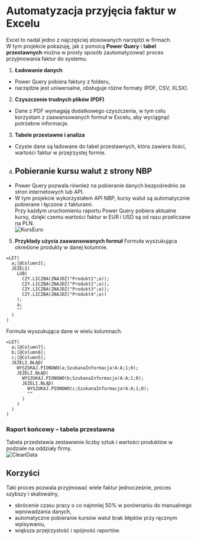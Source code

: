 # Automatyzacja przyjęcia faktur w Excelu

Excel to nadal jedno z najczęściej stosowanych narzędzi w firmach.  
W tym projekcie pokazuję, jak z pomocą **Power Query** i **tabel przestawnych** można w prosty sposób zautomatyzować proces przyjmowania faktur do systemu.

1. **Ładowanie danych**  
- Power Query pobiera faktury z folderu,  
- narzędzie jest uniwersalne, obsługuje różne formaty (PDF, CSV, XLSX).

2. **Czyszczenie trudnych plików (PDF)**  
- Dane z PDF wymagają dodatkowego czyszczenia, w tym celu korzystam z zaawansowanych formuł w Excelu, aby wyciągnąć potrzebne informacje.

3. **Tabele przestawne i analiza**  
- Czyste dane są ładowane do tabel przestawnych, która zawiera ilości, wartości faktur w przejrzystej formie.

4. ## Pobieranie kursu walut z strony NBP
- Power Query pozwala również na pobieranie danych bezpośrednio ze stron internetowych lub API.  
- W tym projekcie wykorzystałem API NBP, kursy walut są automatycznie pobierane i łączone z fakturami.  
Przy każdym uruchomieniu raportu Power Query pobiera aktualne kursy, dzięki czemu wartości faktur w EUR i USD są od razu przeliczane na PLN.  
![KursEuro](images/KursEuro.png)

5. **Przykłady użycia zaawansowanych formuł**
Formuła wyszukująca określone produkty w danej kolumnie.
```excel
=LET(
  a;[@Column3];
  JEŻELI(
    LUB(
      CZY.LICZBA(ZNAJDŹ("Produkt1";a));
      CZY.LICZBA(ZNAJDŹ("Produkt2";a));
      CZY.LICZBA(ZNAJDŹ("Produkt3";a));
      CZY.LICZBA(ZNAJDŹ("Produkt4";a))
    );
    a;
    ""
  )
)
```

Formuła wyszukująca dane w wielu kolumnach.
```excel
=LET(
  a;[@Column7];
  b;[@Column6];
  c;[@Column5];
  JEŻELI.BŁĄD(
    WYSZUKAJ.PIONOWO(a;SzukanaInformacja!A:A;1;0);
    JEŻELI.BŁĄD(
      WYSZUKAJ.PIONOWO(b;SzukanaInformacja!A:A;1;0);
      JEŻELI.BŁĄD(
        WYSZUKAJ.PIONOWO(c;SzukanaInformacja!A:A;1;0);
        ""
      )
    )
  )
)
```
### Raport końcowy – tabela przestawna
Tabela przedstawia zestawienie liczby sztuk i wartości produktów w podziale na oddziały firmy.  
![CleanData](images/CleanData.png)

## Korzyści 
Taki proces pozwala przyjmować wiele faktur jednocześnie, proces szybszy i skalowalny,
- skrócenie czasu pracy o co najmniej 50% w porównaniu do manualnego wprowadzania danych,  
- automatyczne pobieranie kursów walut brak błędów przy ręcznym wpisywaniu,
- większa przejrzystość i spójność raportów.
